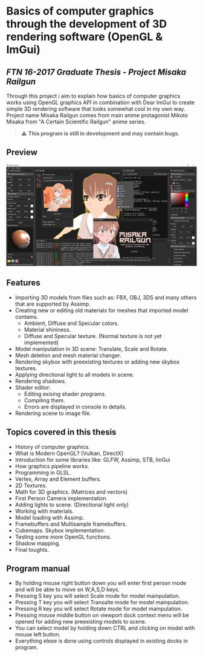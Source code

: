 # Basics of computer graphics through the development of 3D rendering software (OpenGL & ImGui)

## <i> FTN 16-2017 Graduate Thesis - Project Misaka Railgun </i>

Through this project i aim to explain how basics of computer graphics works using OpenGL graphics API in combination with Dear ImGui to create simple 3D rendering software that looks somewhat cool in my own way. Project name Misaka Railgun comes from main anime protagonist Mikoto Misaka from "A Certain Scientific Railgun" anime series.

> :warning: **This program is still in development and may contain bugs.**


## Preview
<img src="preview.PNG" />

## Features

* Importing 3D models from files such as: FBX, OBJ, 3DS and many others that are supported by Assimp.
* Creating new or editing old materials for meshes that imported model contains.
    * Ambient, Diffuse and Specular colors.
    * Material shininess.
    * Diffuse and Specular texture. (Normal texture is not yet implemented)
* Model manipulation in 3D scene: Translate, Scale and Rotate.
* Mesh deletion and mesh material changer.
* Rendering skybox with preexisting textures or adding new skybox textures.
* Applying directional light to all models in scene.
* Rendering shadows.
* Shader editor:
    * Editing exising shader programs.
    * Compiling them.
    * Errors are displayed in console in details.
* Rendering scene to image file.

## Topics covered in this thesis

* History of computer graphics.
* What is Modern OpenGL? (Vulkan, DirectX)
* Introduction for some libraries like: GLFW, Assimp, STB, ImGui
* How graphics pipeline works.
* Programming in GLSL.
* Vertex, Array and Element buffers.
* 2D Textures.
* Math for 3D graphics. (Matrices and vectors)
* First Person Camera implementation.
* Adding lights to scene. (Directional light only)
* Working with materials.
* Model loading with Assimp.
* Framebuffers and Multisample framebuffers.
* Cubemaps. Skybox implementation.
* Testing some more OpenGL functions.
* Shadow mapping.
* Final toughts.

## Program manual

* By holding mouse right button down you will enter first person mode and will be able to move on W,A,S,D keys.
* Pressing S key you will select Scale mode for model mainpulation.
* Pressing T key you will select Transalte mode for model mainpulation.
* Pressing R key you will select Rotate mode for model mainpulation.
* Pressing mouse middle button on viewport dock context menu will be opened for adding new preexisting models to scene.
* You can select model by holding down CTRL and clicking on model with mouse left button.
* Everything elese is done using controls displayed in existing docks in program.
